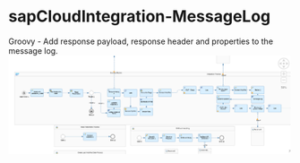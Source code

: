 # sapCloudIntegration-MessageLog
Groovy - Add response payload, response header and properties to the message log.
![iFlow - SAP Cloud Integration](https://github.com/viniciustavanoferreira/sapCloudIntegration-MessageLog/blob/master/images/iFlow.png)
